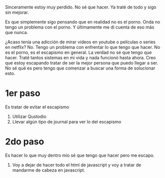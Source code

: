 Sinceramente estoy muy perdido. No sé que hacer. Ya traté de todo y sigo sin mejorar.

Es que simplemente sigo pensando que en realidad no es el porno. Onda no tengo un problema con el porno. Y últimamente me di cuenta de eso más que nunca. 

¿Acaso tenía una adicción de mirar videos en youtube o películas o series en netflix? No. Tengo un problema con enfrentar lo que tengo que hacer. No es el porno, es el escapismo en general. La verdad no sé que tengo que hacer. Traté tantos sistemas en mi vida y nada funcionó hasta ahora. Creo que estoy escapando tratar de ser la mejor persona que puedo llegar a ser. No sé qué es pero tengo que comenzar a buscar una forma de solucionar esto. 


# 1er paso
Es tratar de evitar el escapismo 
1. Utilizar Qustodio
2. Llevar algún tipo de journal para ver lo del escapismo


# 2do paso
Es hacer lo que muy dentro mío sé que tengo que hacer pero me escapo. 
1. Voy a dejar de hacer todo el html de javascript y voy a tratar de mandarme de cabeza en javascript.